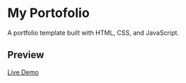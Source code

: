 # My Portofolio

A portfolio template built with HTML, CSS, and JavaScript.

## Preview

[Live Demo](https://tierkun.site)
